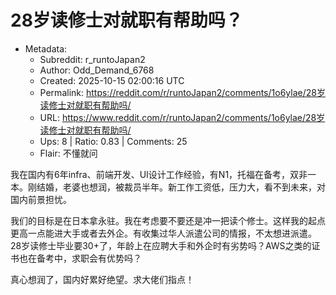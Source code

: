# 28岁读修士对就职有帮助吗？

- Metadata:
  - Subreddit: r_runtoJapan2
  - Author: Odd_Demand_6768
  - Created: 2025-10-15 02:00:16 UTC
  - Permalink: https://reddit.com/r/runtoJapan2/comments/1o6ylae/28岁读修士对就职有帮助吗/
  - URL: https://www.reddit.com/r/runtoJapan2/comments/1o6ylae/28岁读修士对就职有帮助吗/
  - Ups: 8 | Ratio: 0.83 | Comments: 25
  - Flair: 不懂就问


我在国内有6年infra、前端开发、UI设计工作经验，有N1，托福在备考，双非一本。刚结婚，老婆也想润，被裁员半年。新工作工资低，压力大，看不到未来，对国内前景担忧。

我们的目标是在日本拿永驻。我在考虑要不要还是冲一把读个修士。这样我的起点更高一点能进大手或者去外企。有收集过华人派遣公司的情报，不太想进派遣。
28岁读修士毕业要30+了，年龄上在应聘大手和外企时有劣势吗？AWS之类的证书也在备考中，求职会有优势吗？

真心想润了，国内好累好绝望。求大佬们指点！

